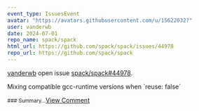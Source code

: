 ```yaml
---
event_type: IssuesEvent
avatar: "https://avatars.githubusercontent.com/u/15622032?"
user: vanderwb
date: 2024-07-01
repo_name: spack/spack
html_url: https://github.com/spack/spack/issues/44978
repo_url: https://github.com/spack/spack
---
```


<a href='https://github.com/vanderwb' target='_blank'>vanderwb</a> open issue <a href='https://github.com/spack/spack/issues/44978' target='_blank'>spack/spack#44978</a>.

<p>Mixing compatible gcc-runtime versions when `reuse: false`</p><small>### Summary...</small><a href='https://github.com/spack/spack/issues/44978' target='_blank'>View Comment</a>